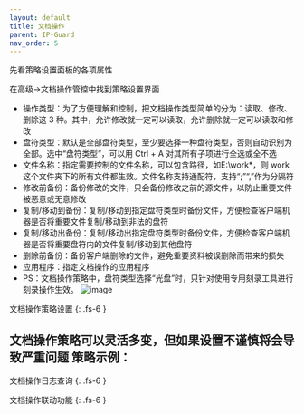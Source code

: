 ```yaml
---
layout: default
title: 文档操作
parent: IP-Guard
nav_order: 5
---
```



先看策略设置面板的各项属性

在高级->文档操作管控中找到策略设置界面

- 操作类型：为了方便理解和控制，把文档操作类型简单的分为：读取、修改、删除这 3 种。其中，允许修改就一定可以读取，允许删除就一定可以读取和修改
- 盘符类型：默认是全部盘符类型，至少要选择一种盘符类型，否则自动识别为全部。选中“盘符类型”，可以用 Ctrl + A 对其所有子项进行全选或全不选
- 文件名称：指定需要控制的文件名称，可以包含路径，如E:\work\*，则 work 这个文件夹下的所有文件都生效。文件名称支持通配符，支持“;”“,”作为分隔符
- 修改前备份：备份修改的文件，只会备份修改之前的源文件，以防止重要文件被恶意或无意修改
- 复制/移动到备份：复制/移动到指定盘符类型时备份文件，方便检查客户端机器是否将重要文件复制/移动到非法的盘符
- 复制/移动出备份：复制/移动出指定盘符类型时备份文件，方便检查客户端机器是否将重要盘符内的文件复制/移动到其他盘符
- 删除前备份：备份客户端删除的文件，避免重要资料被误删除而带来的损失
- 应用程序：指定文档操作的应用程序
- PS：文档操作策略中，盘符类型选择“光盘”时，只针对使用专用刻录工具进行刻录操作生效。
![image](https://user-images.githubusercontent.com/123937106/218038484-c1428e6a-d271-4d7f-9a22-f90690bc9a9a.png)



文档操作策略设置
{: .fs-6 }

文档操作策略可以灵活多变，但如果设置不谨慎将会导致严重问题
策略示例：
- 







文档操作日志查询
{: .fs-6 }

文档操作联动功能
{: .fs-6 }
